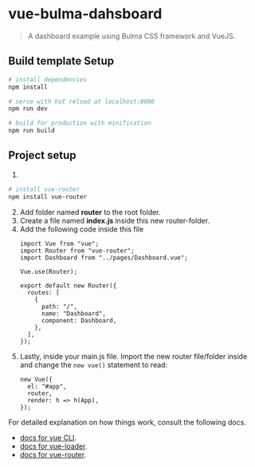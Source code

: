 # vue-bulma-dahsboard

> A dashboard example using Bulma CSS framework and VueJS.

## Build template Setup

``` bash
# install dependencies
npm install

# serve with hot reload at localhost:8080
npm run dev

# build for production with minification
npm run build
```

## Project setup
1.
``` bash
# install vue-router
npm install vue-router
```

2. Add folder named **router** to the root folder.
3. Create a file named **index.js** inside this new router-folder.
4. Add the following code inside this file
	```vuejs
	import Vue from "vue";
    import Router from "vue-router";
    import Dashboard from "../pages/Dashboard.vue";

    Vue.use(Router);

    export default new Router({
      routes: [
        {
          path: "/",
          name: "Dashboard",
          component: Dashboard,
        },
      ],
    });
	```
5. Lastly, inside your main.js file. Import the new router file/folder inside and change the `new vue()` statement to read:
	```vuejs
	new Vue({
      el: "#app",
      router,
      render: h => h(App),
    });
	```

For detailed explanation on how things work, consult the following docs.
* [docs for vue CLI](https://github.com/vuejs/vue-cli).
* [docs for vue-loader](https://vuejs.github.io/vue-loader).
* [docs for vue-router](https://router.vuejs.org).
